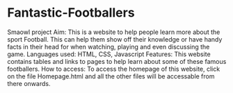 # Fantastic-Footballers
Smaowl project
Aim:
This is a website to help people learn more about the sport Football. This can help them show off their knowledge or have handy facts in their head for when watching, playing and even discussing the game.
Languages used:
HTML, CSS, Javascript
Features:
This website contains tables and links to pages to help learn about some of these famous footballers.
How to access:
To access the homepage of this website, click on the file Homepage.html and all the other files will be accessable from there onwards.

